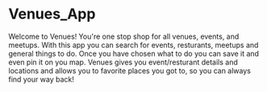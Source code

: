 # Venues_App
Welcome to Venues! You're one stop shop for all venues, events, and meetups. With this app you can search for events, resturants, meetups and general things to do. Once you have chosen what to do you can save it and even pin it on you map. Venues gives you event/resturant details and locations and allows you to favorite places you got to, so you can always find your way back!
